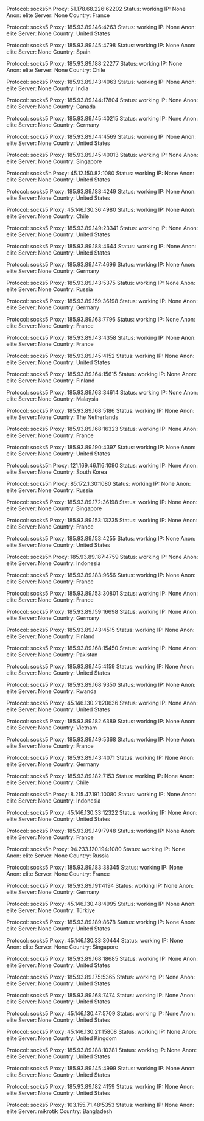 Protocol: socks5h
Proxy: 51.178.68.226:62202
Status: working
IP: None
Anon: elite
Server: None
Country: France

Protocol: socks5
Proxy: 185.93.89.146:4263
Status: working
IP: None
Anon: elite
Server: None
Country: United States

Protocol: socks5
Proxy: 185.93.89.145:4798
Status: working
IP: None
Anon: elite
Server: None
Country: Spain

Protocol: socks5
Proxy: 185.93.89.188:22277
Status: working
IP: None
Anon: elite
Server: None
Country: Chile

Protocol: socks5
Proxy: 185.93.89.143:4063
Status: working
IP: None
Anon: elite
Server: None
Country: India

Protocol: socks5
Proxy: 185.93.89.144:17804
Status: working
IP: None
Anon: elite
Server: None
Country: Canada

Protocol: socks5
Proxy: 185.93.89.145:40215
Status: working
IP: None
Anon: elite
Server: None
Country: Germany

Protocol: socks5
Proxy: 185.93.89.144:4569
Status: working
IP: None
Anon: elite
Server: None
Country: United States

Protocol: socks5
Proxy: 185.93.89.145:40013
Status: working
IP: None
Anon: elite
Server: None
Country: Singapore

Protocol: socks5h
Proxy: 45.12.150.82:1080
Status: working
IP: None
Anon: elite
Server: None
Country: United States

Protocol: socks5
Proxy: 185.93.89.188:4249
Status: working
IP: None
Anon: elite
Server: None
Country: United States

Protocol: socks5
Proxy: 45.146.130.36:4980
Status: working
IP: None
Anon: elite
Server: None
Country: Chile

Protocol: socks5
Proxy: 185.93.89.149:23341
Status: working
IP: None
Anon: elite
Server: None
Country: United States

Protocol: socks5
Proxy: 185.93.89.188:4644
Status: working
IP: None
Anon: elite
Server: None
Country: United States

Protocol: socks5
Proxy: 185.93.89.147:4696
Status: working
IP: None
Anon: elite
Server: None
Country: Germany

Protocol: socks5
Proxy: 185.93.89.143:5375
Status: working
IP: None
Anon: elite
Server: None
Country: Russia

Protocol: socks5
Proxy: 185.93.89.159:36198
Status: working
IP: None
Anon: elite
Server: None
Country: Germany

Protocol: socks5
Proxy: 185.93.89.163:7796
Status: working
IP: None
Anon: elite
Server: None
Country: France

Protocol: socks5
Proxy: 185.93.89.143:4358
Status: working
IP: None
Anon: elite
Server: None
Country: France

Protocol: socks5
Proxy: 185.93.89.145:4152
Status: working
IP: None
Anon: elite
Server: None
Country: United States

Protocol: socks5
Proxy: 185.93.89.164:15615
Status: working
IP: None
Anon: elite
Server: None
Country: Finland

Protocol: socks5
Proxy: 185.93.89.163:34614
Status: working
IP: None
Anon: elite
Server: None
Country: Malaysia

Protocol: socks5
Proxy: 185.93.89.168:5186
Status: working
IP: None
Anon: elite
Server: None
Country: The Netherlands

Protocol: socks5
Proxy: 185.93.89.168:16323
Status: working
IP: None
Anon: elite
Server: None
Country: France

Protocol: socks5
Proxy: 185.93.89.190:4397
Status: working
IP: None
Anon: elite
Server: None
Country: United States

Protocol: socks5h
Proxy: 121.169.46.116:1090
Status: working
IP: None
Anon: elite
Server: None
Country: South Korea

Protocol: socks5h
Proxy: 85.172.1.30:1080
Status: working
IP: None
Anon: elite
Server: None
Country: Russia

Protocol: socks5
Proxy: 185.93.89.172:36198
Status: working
IP: None
Anon: elite
Server: None
Country: Singapore

Protocol: socks5
Proxy: 185.93.89.153:13235
Status: working
IP: None
Anon: elite
Server: None
Country: France

Protocol: socks5
Proxy: 185.93.89.153:4255
Status: working
IP: None
Anon: elite
Server: None
Country: United States

Protocol: socks5h
Proxy: 185.93.89.187:4759
Status: working
IP: None
Anon: elite
Server: None
Country: Indonesia

Protocol: socks5
Proxy: 185.93.89.183:9656
Status: working
IP: None
Anon: elite
Server: None
Country: France

Protocol: socks5
Proxy: 185.93.89.153:30801
Status: working
IP: None
Anon: elite
Server: None
Country: France

Protocol: socks5
Proxy: 185.93.89.159:16698
Status: working
IP: None
Anon: elite
Server: None
Country: Germany

Protocol: socks5
Proxy: 185.93.89.143:4515
Status: working
IP: None
Anon: elite
Server: None
Country: Finland

Protocol: socks5
Proxy: 185.93.89.168:15450
Status: working
IP: None
Anon: elite
Server: None
Country: Pakistan

Protocol: socks5
Proxy: 185.93.89.145:4159
Status: working
IP: None
Anon: elite
Server: None
Country: United States

Protocol: socks5
Proxy: 185.93.89.168:9350
Status: working
IP: None
Anon: elite
Server: None
Country: Rwanda

Protocol: socks5
Proxy: 45.146.130.21:20636
Status: working
IP: None
Anon: elite
Server: None
Country: United States

Protocol: socks5
Proxy: 185.93.89.182:6389
Status: working
IP: None
Anon: elite
Server: None
Country: Vietnam

Protocol: socks5
Proxy: 185.93.89.149:5368
Status: working
IP: None
Anon: elite
Server: None
Country: France

Protocol: socks5
Proxy: 185.93.89.143:4071
Status: working
IP: None
Anon: elite
Server: None
Country: Germany

Protocol: socks5
Proxy: 185.93.89.182:7153
Status: working
IP: None
Anon: elite
Server: None
Country: Chile

Protocol: socks5h
Proxy: 8.215.47.191:10080
Status: working
IP: None
Anon: elite
Server: None
Country: Indonesia

Protocol: socks5
Proxy: 45.146.130.33:12322
Status: working
IP: None
Anon: elite
Server: None
Country: United States

Protocol: socks5
Proxy: 185.93.89.149:7948
Status: working
IP: None
Anon: elite
Server: None
Country: France

Protocol: socks5h
Proxy: 94.233.120.194:1080
Status: working
IP: None
Anon: elite
Server: None
Country: Russia

Protocol: socks5
Proxy: 185.93.89.183:38345
Status: working
IP: None
Anon: elite
Server: None
Country: France

Protocol: socks5
Proxy: 185.93.89.191:4194
Status: working
IP: None
Anon: elite
Server: None
Country: Germany

Protocol: socks5
Proxy: 45.146.130.48:4995
Status: working
IP: None
Anon: elite
Server: None
Country: Türkiye

Protocol: socks5
Proxy: 185.93.89.189:8678
Status: working
IP: None
Anon: elite
Server: None
Country: United States

Protocol: socks5
Proxy: 45.146.130.33:30444
Status: working
IP: None
Anon: elite
Server: None
Country: Singapore

Protocol: socks5
Proxy: 185.93.89.168:18685
Status: working
IP: None
Anon: elite
Server: None
Country: United States

Protocol: socks5
Proxy: 185.93.89.175:5365
Status: working
IP: None
Anon: elite
Server: None
Country: United States

Protocol: socks5
Proxy: 185.93.89.168:7474
Status: working
IP: None
Anon: elite
Server: None
Country: United States

Protocol: socks5
Proxy: 45.146.130.47:5709
Status: working
IP: None
Anon: elite
Server: None
Country: United States

Protocol: socks5
Proxy: 45.146.130.21:15808
Status: working
IP: None
Anon: elite
Server: None
Country: United Kingdom

Protocol: socks5
Proxy: 185.93.89.188:10281
Status: working
IP: None
Anon: elite
Server: None
Country: United States

Protocol: socks5
Proxy: 185.93.89.145:4999
Status: working
IP: None
Anon: elite
Server: None
Country: United States

Protocol: socks5
Proxy: 185.93.89.182:4159
Status: working
IP: None
Anon: elite
Server: None
Country: United States

Protocol: socks5
Proxy: 103.155.71.48:5353
Status: working
IP: None
Anon: elite
Server: mikrotik
Country: Bangladesh

